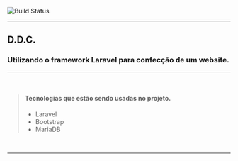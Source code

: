 ![Build Status](https://img.shields.io/badge/status-desenvolvimento-sucess)
___

## D.D.C.

### Utilizando o framework Laravel para confecção de um website.

___

<br>

> #### Tecnologias que estão sendo usadas no projeto.
>
> - Laravel
> - Bootstrap
> - MariaDB

<br>

___

<br>
